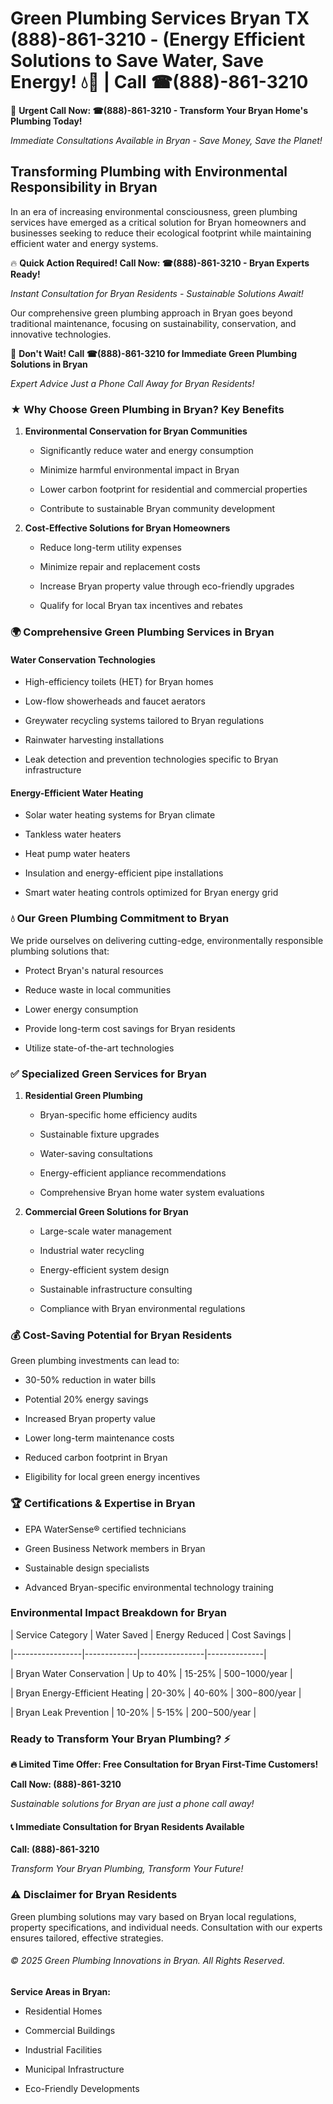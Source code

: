 # Green Plumbing Services Bryan TX (888)-861-3210 - (Energy Efficient Solutions to Save Water, Save Energy! 💧🌿 | Call ☎(888)-861-3210

🚨 **Urgent Call Now: ☎(888)-861-3210 - Transform Your Bryan Home's Plumbing Today!**
*Immediate Consultations Available in Bryan - Save Money, Save the Planet!*

## Transforming Plumbing with Environmental Responsibility in Bryan

In an era of increasing environmental consciousness, green plumbing services have emerged as a critical solution for Bryan homeowners and businesses seeking to reduce their ecological footprint while maintaining efficient water and energy systems. 

🔥 **Quick Action Required! Call Now: ☎(888)-861-3210 - Bryan Experts Ready!**
*Instant Consultation for Bryan Residents - Sustainable Solutions Await!*

Our comprehensive green plumbing approach in Bryan goes beyond traditional maintenance, focusing on sustainability, conservation, and innovative technologies.

🚨 **Don't Wait! Call ☎(888)-861-3210 for Immediate Green Plumbing Solutions in Bryan**
*Expert Advice Just a Phone Call Away for Bryan Residents!*

### ★ Why Choose Green Plumbing in Bryan? Key Benefits

1. **Environmental Conservation for Bryan Communities** 
   - Significantly reduce water and energy consumption
   - Minimize harmful environmental impact in Bryan
   - Lower carbon footprint for residential and commercial properties
   - Contribute to sustainable Bryan community development

2. **Cost-Effective Solutions for Bryan Homeowners** 
   - Reduce long-term utility expenses
   - Minimize repair and replacement costs
   - Increase Bryan property value through eco-friendly upgrades
   - Qualify for local Bryan tax incentives and rebates

### 🌍 Comprehensive Green Plumbing Services in Bryan

#### Water Conservation Technologies
- High-efficiency toilets (HET) for Bryan homes
- Low-flow showerheads and faucet aerators
- Greywater recycling systems tailored to Bryan regulations
- Rainwater harvesting installations
- Leak detection and prevention technologies specific to Bryan infrastructure

#### Energy-Efficient Water Heating
- Solar water heating systems for Bryan climate
- Tankless water heaters
- Heat pump water heaters
- Insulation and energy-efficient pipe installations
- Smart water heating controls optimized for Bryan energy grid

### 💧 Our Green Plumbing Commitment to Bryan

We pride ourselves on delivering cutting-edge, environmentally responsible plumbing solutions that:
- Protect Bryan's natural resources
- Reduce waste in local communities
- Lower energy consumption
- Provide long-term cost savings for Bryan residents
- Utilize state-of-the-art technologies

### ✅ Specialized Green Services for Bryan

1. **Residential Green Plumbing**
   - Bryan-specific home efficiency audits
   - Sustainable fixture upgrades
   - Water-saving consultations
   - Energy-efficient appliance recommendations
   - Comprehensive Bryan home water system evaluations

2. **Commercial Green Solutions for Bryan**
   - Large-scale water management
   - Industrial water recycling
   - Energy-efficient system design
   - Sustainable infrastructure consulting
   - Compliance with Bryan environmental regulations

### 💰 Cost-Saving Potential for Bryan Residents

Green plumbing investments can lead to:
- 30-50% reduction in water bills
- Potential 20% energy savings
- Increased Bryan property value
- Lower long-term maintenance costs
- Reduced carbon footprint in Bryan
- Eligibility for local green energy incentives

### 🏆 Certifications & Expertise in Bryan

- EPA WaterSense® certified technicians
- Green Business Network members in Bryan
- Sustainable design specialists
- Advanced Bryan-specific environmental technology training

### Environmental Impact Breakdown for Bryan

| Service Category | Water Saved | Energy Reduced | Cost Savings |
|-----------------|-------------|----------------|--------------|
| Bryan Water Conservation | Up to 40% | 15-25% | $500-$1000/year |
| Bryan Energy-Efficient Heating | 20-30% | 40-60% | $300-$800/year |
| Bryan Leak Prevention | 10-20% | 5-15% | $200-$500/year |

### Ready to Transform Your Bryan Plumbing? ⚡

**🔥 Limited Time Offer: Free Consultation for Bryan First-Time Customers!**

**Call Now: (888)-861-3210**
*Sustainable solutions for Bryan are just a phone call away!*

#### 📞 Immediate Consultation for Bryan Residents Available

**Call: (888)-861-3210**
*Transform Your Bryan Plumbing, Transform Your Future!*

### ⚠️ Disclaimer for Bryan Residents

Green plumbing solutions may vary based on Bryan local regulations, property specifications, and individual needs. Consultation with our experts ensures tailored, effective strategies.

###### © 2025 Green Plumbing Innovations in Bryan. All Rights Reserved.

**Service Areas in Bryan:** 
- Residential Homes
- Commercial Buildings
- Industrial Facilities
- Municipal Infrastructure
- Eco-Friendly Developments